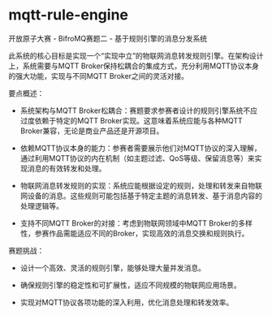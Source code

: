 # mqtt-rule-engine
开放原子大赛 - BifroMQ赛题二 - 基于规则引擎的消息分发系统

此系统的核心目标是实现一个“实现中立”的物联网消息转发规则引擎。在架构设计上，系统需要与MQTT Broker保持松耦合的集成方式，充分利用MQTT协议本身的强大功能，实现与不同MQTT Broker之间的灵活对接。

要点概述：

- 系统架构与MQTT Broker松耦合：赛题要求参赛者设计的规则引擎系统不应过度依赖于特定的MQTT Broker实现。这意味着系统应能与各种MQTT Broker兼容，无论是商业产品还是开源项目。

- 依赖MQTT协议本身的能力：参赛者需要展示他们对MQTT协议的深入理解，通过利用MQTT协议的内在机制（如主题过滤、QoS等级、保留消息等）来实现消息的有效转发和处理。

-  物联网消息转发规则的实现：系统应能根据设定的规则，处理和转发来自物联网设备的消息。这些规则可能包括基于特定主题的消息转发、基于消息内容的处理逻辑等。

-  支持不同MQTT Broker的对接：考虑到物联网领域中MQTT Broker的多样性，参赛作品需能适应不同的Broker，实现高效的消息交换和规则执行。

赛题挑战：

- 设计一个高效、灵活的规则引擎，能够处理大量并发消息。

-  确保规则引擎的稳定性和可扩展性，适应不同规模的物联网应用场景。

-  实现对MQTT协议各项功能的深入利用，优化消息处理和转发效率。
